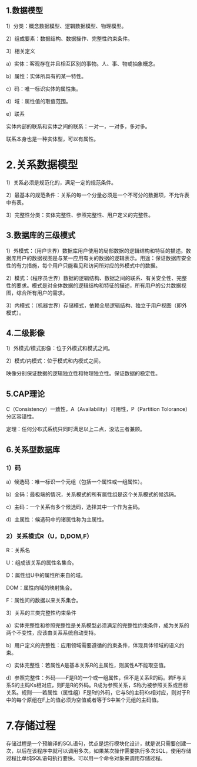 ## 1.数据模型

1）分类：概念数据模型、逻辑数据模型、物理模型。

2）组成要素：数据结构、数据操作、完整性约束条件。

3）相关定义

a）实体：客观存在并且相互区别的事物。人、事、物或抽象概念。

b）属性：实体所具有的某一特性。

c）码：唯一标识实体的属性集。

d）域：属性值的取值范围。

e）联系

实体内部的联系和实体之间的联系：一对一，一对多，多对多。

联系本身也是一种实体型，可以有属性。

# 2.关系数据模型

1）关系必须是规范化的，满足一定的规范条件。

2）最基本的规范条件：关系的每一个分量必须是一个不可分的数据项，不允许表中有表。

3）完整性分类：实体完整性、参照完整性、用户定义的完整性。

## 3.数据库的三级模式

1）外模式：（用户世界）数据库用户使用的局部数据的逻辑结构和特征的描述。数据库用户的数据视图是与某一应用有关的数据的逻辑表示。用途：保证数据库安全性的有力措施，每个用户只能看见和访问所对应的外模式中的数据。

2）模式：（程序员世界）数据的逻辑结构、数据之间的联系、有关安全性、完整性的要求。模式是对全体数据的逻辑结构和特征的描述，所有用户的公共数据视图，综合所有用户的需求。

3）内模式：（机器世界）存储模式，依赖全局逻辑结构、独立于用户视图（即外模式）。

## 4.二级影像

1）外模式/模式影像：位于外模式和模式之间。

2）模式/内模式：位于模式和内模式之间。

映像分别保证数据的逻辑独立性和物理独立性。保证数据的稳定性。

## 5.CAP理论

C（Consistency）一致性，A（Availability）可用性，P（Partition Tolorance）分区容错性。

定理：任何分布式系统只同时满足以上二点，没法三者兼顾。

## 6.关系型数据库

### 1）码

a）候选码：唯一标识一个元组（包括一个属性或一组属性）。

b）全码：最极端的情况，关系模式的所有属性组是这个关系模式的候选码。

c）主码：一个关系有多个候选码，选择其中一个作为主码。

d）主属性：候选码中的诸属性称为主属性。

### 2）关系模式R（U，D,DOM,F）

R：关系名

U：组成该关系的属性名集合。

D：属性组U中的属性所来自的域。

DOM：属性向域的映射集合。

F：属性间的数据以来关系集合。

3）关系的三类完整性约束条件

a）实体完整性和参照完整性是关系模型必须满足的完整性约束条件，成为关系的两个不变性，应该由关系系统自动支持。

b）用户定义的完整性：应用领域需要遵循的约束条件，体现具体领域的语义约束。

c）实体完整性：若属性A是基本关系R的主属性，则属性A不能取空值。

d）参照完整性：外码——F是R的一个或一组属性，但不是关系R的码。若F与关系S的主码Ks相对应，则F是R的外码。R成为参照关系，S称为被参照关系或目标关系。规则——若属性（属性组）F是R的外码，它与S的主码Ks相对应，则对于R中的每个原组在F上的值必须为空值或者等于S中某个元组的主码值。

# 7.存储过程

存储过程是一个预编译的SQL语句，优点是运行模块化设计，就是说只需要创建一次，以后在该程序中就可以调用多次。如果某次操作需要执行多次SQL，使用存储过程比单纯SQL语句执行要快。可以用一个命令对象来调用存储过程。


